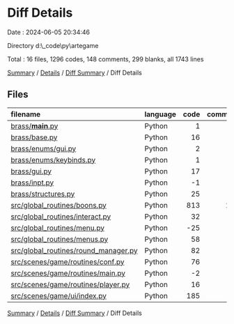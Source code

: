 # Diff Details

Date : 2024-06-05 20:34:46

Directory d:\\_code\\py\\artegame

Total : 16 files,  1296 codes, 148 comments, 299 blanks, all 1743 lines

[Summary](results.md) / [Details](details.md) / [Diff Summary](diff.md) / Diff Details

## Files
| filename | language | code | comment | blank | total |
| :--- | :--- | ---: | ---: | ---: | ---: |
| [brass/__main__.py](/brass/__main__.py) | Python | 1 | -1 | 0 | 0 |
| [brass/base.py](/brass/base.py) | Python | 16 | 0 | 12 | 28 |
| [brass/enums/gui.py](/brass/enums/gui.py) | Python | 2 | 0 | 0 | 2 |
| [brass/enums/keybinds.py](/brass/enums/keybinds.py) | Python | 1 | 0 | 0 | 1 |
| [brass/gui.py](/brass/gui.py) | Python | 17 | 4 | 10 | 31 |
| [brass/inpt.py](/brass/inpt.py) | Python | -1 | 1 | 0 | 0 |
| [brass/structures.py](/brass/structures.py) | Python | 25 | 3 | 8 | 36 |
| [src/global_routines/boons.py](/src/global_routines/boons.py) | Python | 813 | 106 | 209 | 1,128 |
| [src/global_routines/interact.py](/src/global_routines/interact.py) | Python | 32 | 0 | 19 | 51 |
| [src/global_routines/menu.py](/src/global_routines/menu.py) | Python | -25 | 0 | -13 | -38 |
| [src/global_routines/menus.py](/src/global_routines/menus.py) | Python | 58 | 2 | 27 | 87 |
| [src/global_routines/round_manager.py](/src/global_routines/round_manager.py) | Python | 82 | 2 | 23 | 107 |
| [src/scenes/game/routines/conf.py](/src/scenes/game/routines/conf.py) | Python | 76 | 9 | 0 | 85 |
| [src/scenes/game/routines/main.py](/src/scenes/game/routines/main.py) | Python | -2 | -1 | -2 | -5 |
| [src/scenes/game/routines/player.py](/src/scenes/game/routines/player.py) | Python | 16 | -1 | 5 | 20 |
| [src/scenes/game/ui/index.py](/src/scenes/game/ui/index.py) | Python | 185 | 24 | 1 | 210 |

[Summary](results.md) / [Details](details.md) / [Diff Summary](diff.md) / Diff Details
